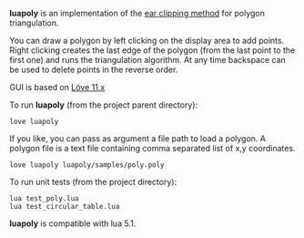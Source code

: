 **luapoly** is an implementation of the [ear clipping method](https://en.wikipedia.org/wiki/Polygon_triangulation#Ear_clipping_method) for polygon triangulation.

You can draw a polygon by left clicking on the display area to add points.
Right clicking creates the last edge of the polygon (from the last point to the first one) and runs the triangulation algorithm.
At any time backspace can be used to delete points in the reverse order.

GUI is based on [Löve 11.x](https://love2d.org/)

To run **luapoly** (from the project parent directory):

	love luapoly

If you like, you can pass as argument a file path to load a polygon. A polygon file is a text file containing comma separated list of x,y coordinates.

	love luapoly luapoly/samples/poly.poly

To run unit tests (from the project directory):

	lua test_poly.lua
	lua test_circular_table.lua

**luapoly** is compatible with lua 5.1.

